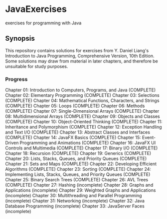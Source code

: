 # JavaExercises
exercises for programming with Java
## Synopsis
This repository contains solutions for exercises from Y. Daniel Liang's Introduction to Java Programming, Comprehensive Version, 10th Edition. Some solutions may draw from material in later chapters, and therefore be unsuitable for study purposes.

### Progress
Chapter 01: Introduction to Computers, Programs, and Java (COMPLETE)
Chapter 02: Elementary Programming (COMPLETE)
Chapter 03: Selections (COMPLETE)
Chapter 04: Mathematical Functions, Characters, and Strings (COMPLETE)
Chapter 05: Loops (COMPLETE)
Chapter 06: Methods (COMPLETE)
Chapter 07: Single-Dimensional Arrays (COMPLETE)
Chapter 08: Multidimensional Arrays (COMPLETE)
Chapter 09: Objects and Classes (COMPLETE)
Chapter 10: Object-Oriented Thinking (COMPLETE)
Chapter 11: Inheritance and Polymorphism (COMPLETE)
Chapter 12: Exception Handling and Text I/O (COMPLETE)
Chapter 13: Abstract Classes and Interfaces (COMPLETE)
Chapter 14: JavaFX Basics (COMPLETE)
Chapter 15: Event-Driven Programming and Animations (COMPLETE)
Chapter 16: JavaFX UI Controls and Multimedia (COMPLETE)
Chapter 17: Binary I/O (COMPLETE)
Chapter 18: Recursion (COMPLETE)
Chapter 19: Generics (COMPLETE)
Chapter 20: Lists, Stacks, Queues, and Priority Queues (COMPLETE)
Chapter 21: Sets and Maps (COMPLETE)
Chapter 22: Developing Efficient Algorithms (COMPLETE)
Chapter 23: Sorting (COMPLETE)
Chapter 24: Implementing Lists, Stacks, Queues, and Priority Queues (COMPLETE)
Chapter 25: Binary Search Trees (COMPLETE)
Chapter 26: AVL Trees (COMPLETE)
Chapter 27: Hashing (incomplete)
Chapter 28: Graphs and Applications (incomplete)
Chapter 29: Weighted Graphs and Applications (incomplete)
Chapter 30: Multithreading and Parallel Programming (incomplete)
Chapter 31: Networking (incomplete)
Chapter 32: Java Database Programming (incomplete)
Chapter 33: JavaServer Faces (incomplete)
